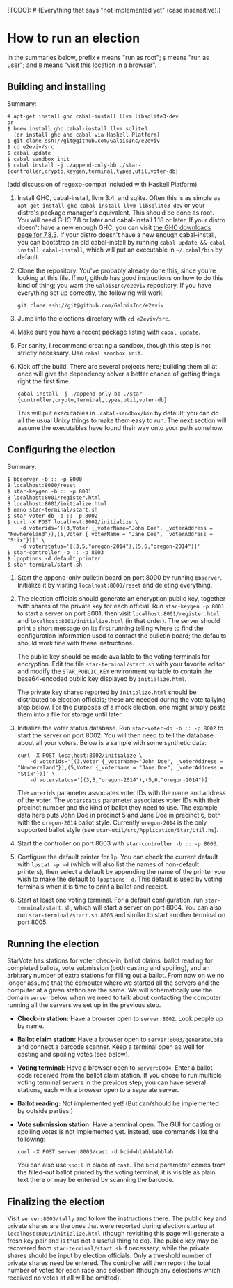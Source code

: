 [TODO]: # (Everything that says "not implemented yet" (case insensitive).)

# How to run an election

In the summaries below, prefix `#` means "run as root"; `$` means "run as
user"; and `B` means "visit this location in a browser".

## Building and installing

Summary:

    # apt-get install ghc cabal-install llvm libsqlite3-dev
    or
    $ brew install ghc cabal-install llvm sqlite3
      (or install ghc and cabal via Haskell Platform)
    $ git clone ssh://git@github.com/GaloisInc/e2eviv
    $ cd e2eviv/src
    $ cabal update
    $ cabal sandbox init
    $ cabal install -j ./append-only-bb ./star-{controller,crypto,keygen,terminal,types,util,voter-db}

 (add discussion of regexp-compat included with Haskell Platform)

1.  Install GHC, cabal-install, llvm 3.4, and sqlite. Often this is as
    simple as `apt-get install ghc cabal-install llvm libsqlite3-dev`
    or your distro's package manager's equivalent. This should be done
    as root. You will need GHC 7.8 or later and cabal-install 1.18 or
    later. If your distro doesn't have a new enough GHC, you can visit
    [the GHC downloads page for 7.8.3](https://www.haskell.org/ghc/download_ghc_7_8_3). If
    your distro doesn't have a new enough cabal-install, you can
    bootstrap an old cabal-install by running `cabal update && cabal
    install cabal-install`, which will put an executable in
    `~/.cabal/bin` by default.
2.  Clone the repository. You've probably already done this, since you're
    looking at this file. If not, github has good instructions on how to do this
    kind of thing; you want the `GaloisInc/e2eviv` repository. If you have
    everything set up correctly, the following will work:

        git clone ssh://git@github.com/GaloisInc/e2eviv
3.  Jump into the elections directory with `cd e2eviv/src`.
4.  Make sure you have a recent package listing with `cabal update`.
5.  For sanity, I recommend creating a sandbox, though this step is not strictly
    necessary. Use `cabal sandbox init`.
6.  Kick off the build. There are several projects here; building them all at
    once will give the dependency solver a better chance of getting things right
    the first time.

        cabal install -j ./append-only-bb ./star-{controller,crypto,terminal,types,util,voter-db}

    This will put executables in `.cabal-sandbox/bin` by default; you can do all the
    usual Unixy things to make them easy to run. The next section will assume
    the executables have found their way onto your path somehow.

## Configuring the election

Summary:

    $ bbserver -b :: -p 8000
    B localhost:8000/reset
    $ star-keygen -b :: -p 8001
    B localhost:8001/register.html
    B localhost:8001/initialize.html
    $ nano star-terminal/start.sh
    $ star-voter-db -b :: -p 8002
    $ curl -X POST localhost:8002/initialize \
        -d voterids='[(3,Voter {_voterName="John Doe", _voterAddress = "Nowhereland"}),(5,Voter {_voterName = "Jane Doe", _voterAddress = "Stix"})]' \
        -d voterstatus='[(3,5,"oregon-2014"),(5,6,"oregon-2014")]'
    $ star-controller -b :: -p 8003
    $ lpoptions -d default_printer
    $ star-terminal/start.sh

1.  Start the append-only bulletin board on port 8000 by running `bbserver`.
    Initialize it by visiting `localhost:8000/reset` and deleting everything.
2.  The election officials should generate an encryption public key, together
    with shares of the private key for each official. Run `star-keygen -p 8001`
    to start a server on port 8001, then visit `localhost:8001/register.html`
    and `localhost:8001/initialize.html` (in that order). The server should
    print a short message on its first running telling where to find the
    configuration information used to contact the bulletin board; the defaults
    should work fine with these instructions.

    The public key should be made available to the voting terminals for
    encryption. Edit the file `star-terminal/start.sh` with your favorite
    editor and modify the `STAR_PUBLIC_KEY` environment variable to contain the
    base64-encoded public key displayed by `initialize.html`.

    The private key shares reported by `initialize.html` should be distributed
    to election officials; these are needed during the vote tallying step
    below. For the purposes of a mock election, one might simply paste them
    into a file for storage until later.

3.  Initialize the voter status database. Run `star-voter-db -b :: -p 8002`
    to start the server on port 8002. You will then need to tell the
    database about all your voters. Below is a sample with some
    synthetic data:

        curl -X POST localhost:8002/initialize \
            -d voterids='[(3,Voter {_voterName="John Doe", _voterAddress = "Nowhereland"}),(5,Voter {_voterName = "Jane Doe", _voterAddress = "Stix"})]' \
            -d voterstatus='[(3,5,"oregon-2014"),(5,6,"oregon-2014")]'

    The `voterids` parameter associates voter IDs with the name and address of
    the voter. The `voterstatus` parameter associates voter IDs with their
    precinct number and the kind of ballot they need to use. The example data
    here puts John Doe in precinct 5 and Jane Doe in precinct 6, both with the
    `oregon-2014` ballot style. Currently `oregon-2014` is the only supported
    ballot style (see `star-util/src/Application/Star/Util.hs`).
4.  Start the controller on port 8003 with `star-controller -b :: -p 8003`.
5.  Configure the default printer for `lp`. You can check the current default
    with `lpstat -p -d` (which will also list the names of non-default
    printers), then select a default by appending the name of the printer you
    wish to make the default to `lpoptions -d`. This default is used by voting
    terminals when it is time to print a ballot and receipt.
6.  Start at least one voting terminal. For a default configuration, run
    `star-terminal/start.sh`, which will start a server on port 8004. You can
    also run `star-terminal/start.sh 8005` and similar to start another
    terminal on port 8005.

## Running the election

StarVote has stations for voter check-in, ballot claims, ballot reading for
completed ballots, vote submission (both casting and spoiling), and an
arbitrary number of extra stations for filling out a ballot. From now on we no
longer assume that the computer where we started all the servers and the
computer at a given station are the same. We will schematically use the domain
`server` below when we need to talk about contacting the computer running all
the servers we set up in the previous step.

*   **Check-in station:** Have a browser open to `server:8002`. Look people up by
    name.
*   **Ballot claim station:** Have a browser open to `server:8003/generateCode`
    and connect a barcode scanner. Keep a terminal open as well for casting and
    spoiling votes (see below).
*   **Voting terminal:** Have a browser open to `server:8004`. Enter a ballot
    code received from the ballot claim station. If you chose to run multiple
    voting terminal servers in the previous step, you can have several stations,
    each with a browser open to a separate server.
*   **Ballot reading:** Not implemented yet! (But can/should be implemented by
    outside parties.)
*   **Vote submission station:** Have a terminal open. The GUI for casting or
    spoiling votes is not implemented yet. Instead, use commands like the
    following:

        curl -X POST server:8003/cast -d bcid=blahblahblah

    You can also use `spoil` in place of `cast`. The `bcid` parameter comes
    from the filled-out ballot printed by the voting terminal; it is visible as
    plain text there or may be entered by scanning the barcode.

## Finalizing the election

Visit `server:8003/tally` and follow the instructions there. The public key and
private shares are the ones that were reported during election startup at
`localhost:8001/initialize.html` (though revisiting this page will generate a
fresh key pair and is thus not a useful thing to do). The public key may be
recovered from `star-terminal/start.sh` if necessary, while the private shares
should be input by election officials. Only a threshold number of private
shares need be entered. The controller will then report the total number of
votes for each race and selection (though any selections which received no
votes at all will be omitted).

